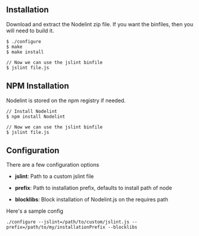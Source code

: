 Installation
------------

Download and extract the Nodelint zip file. If you want the binfiles, then you will need to build it.

	$ ./configure
	$ make
	$ make install

	// Now we can use the jslint binfile
	$ jslint file.js


NPM Installation
----------------------

Nodelint is stored on the npm registry if needed.

	// Install Nodelint
	$ npm install Nodelint

	// Now we can use the jslint binfile
	$ jslint file.js


Configuration
-------------

There are a few configuration options

 - **jslint**: Path to a custom jslint file

 - **prefix**: Path to installation prefix, defaults to install path of node

 - **blocklibs**: Block installation of Nodelint.js on the requires path


Here's a sample config

	./configure --jslint=/path/to/custom/jslint.js --prefix=/path/to/my/installationPrefix --blocklibs
